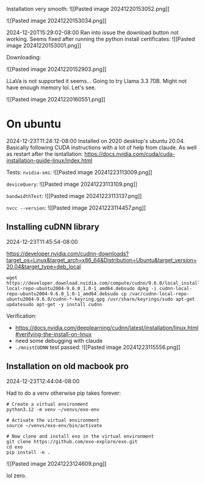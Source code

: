 
Installation very smooth:
![[Pasted image 20241220153052.png]]

![[Pasted image 20241220153034.png]]


2024-12-20T15:29:02-08:00
Ran into issue the download button not working.
Seems fixed after running the python install certificates:
![[Pasted image 20241220153001.png]]

Downloading:


![[Pasted image 20241220152903.png]]


LLaVa is not supported it seems...
Going to try Llama 3.3 70B. Might not have enough memory lol. Let's see.

![[Pasted image 20241220160551.png]]

# On ubuntu
2024-12-23T11:24:12-08:00
Installed on 2020 desktop's ubuntu 20.04.
Basically following CUDA instructions with a lot of help from claude. As well as restart after the isntallation:
https://docs.nvidia.com/cuda/cuda-installation-guide-linux/index.html

Tests:
`nvidia-smi`:
![[Pasted image 20241223113009.png]]

`deviceQuery`:
![[Pasted image 20241223113109.png]]

`bandwidthTest`:
![[Pasted image 20241223113137.png]]


`nvcc --version`:
![[Pasted image 20241223114457.png]]


## Installing cuDNN library
2024-12-23T11:45:54-08:00

https://developer.nvidia.com/cudnn-downloads?target_os=Linux&target_arch=x86_64&Distribution=Ubuntu&target_version=20.04&target_type=deb_local


```
wget https://developer.download.nvidia.com/compute/cudnn/9.6.0/local_installers/cudnn-local-repo-ubuntu2004-9.6.0_1.0-1_amd64.debsudo dpkg -i cudnn-local-repo-ubuntu2004-9.6.0_1.0-1_amd64.debsudo cp /var/cudnn-local-repo-ubuntu2004-9.6.0/cudnn-*-keyring.gpg /usr/share/keyrings/sudo apt-get updatesudo apt-get -y install cudnn
```


Verification:
- https://docs.nvidia.com/deeplearning/cudnn/latest/installation/linux.html#verifying-the-install-on-linux
- need some debugging with claude
- `./mnistCUDNN` test passed:
![[Pasted image 20241223115556.png]]

## Installation on old macbook pro
2024-12-23T12:44:04-08:00

Had to do a venv otherwise pip takes forever:
```
# Create a virtual environment
python3.12 -m venv ~/venvs/exo-env

# Activate the virtual environment
source ~/venvs/exo-env/bin/activate

# Now clone and install exo in the virtual environment
git clone https://github.com/exo-explore/exo.git
cd exo
pip install -e .
```

![[Pasted image 20241223124609.png]]

lol zero.



